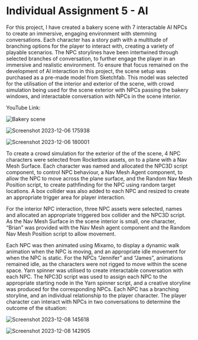 # Individual Assignment 5 - AI 

For this project, I have created a bakery scene with 7 interactable AI NPCs to create an immersive, engaging environment with stemming conversations. Each character has a story path with a multitude of branching options for the player to interact with, creating a variety of playable scenarios. The NPC storylines have been intertwined through selected branches of conversation, to further engage the player in an immersive and realistic environment. 
To ensure that focus remained on the development of AI interaction in this project, the scene setup was purchased as a pre-made model from Sketchfab. This model was selected for the utilisation of the interior and exterior of the scene, with crowd simulation being used for the scene exterior with NPCs passing the bakery windows, and interactable conversation with NPCs in the scene interior. 

YouTube Link: 

![Bakery scene](https://github.com/ArberryAmelia/AI-Assignment/assets/99979427/18f348bb-6154-421b-a952-f4d6bb06b782)

![Screenshot 2023-12-06 175938](https://github.com/ArberryAmelia/AI-Assignment/assets/99979427/7d98f3a9-cc3a-4944-b5ac-59c7c57ed6b4)

![Screenshot 2023-12-06 180001](https://github.com/ArberryAmelia/AI-Assignment/assets/99979427/48ecbbbb-636f-4041-9c70-68915cdb4a24)

To create a crowd simulation for the exterior of the of the scene, 4 NPC characters were selected from Rocketbox assets, on to a plane with a Nav Mesh Surface. Each character was named and allocated the NPC3D script component, to control NPC behaviour, a Nav Mesh Agent component, to allow the NPC to move across the plane surface, and the Random Nav Mesh Position script, to create pathfinding for the NPC using random target locations. A box collider was also added to each NPC and resized to create an appropriate trigger area for player interaction.


For the interior NPC interaction, three NPC assets were selected, names and allocated an appropriate triggered box collider and the NPC3D script. As the Nav Mesh Surface in the scene interior is small, one character, “Brian” was provided with the Nav Mesh agent component and the Random Nav Mesh Position script to allow movement. 

Each NPC was then animated using Mixamo, to display a dynamic walk animation when the NPC is moving, and an appropriate idle movement for when the NPC is static. For the NPCs “Jennifer” and “James”, animations remained idle, as the characters were not rigged to move within the scene space. 
Yarn spinner was utilised to create interactable conversation with each NPC. The NPC3D script was used to assign each NPC to the appropriate starting node in the Yarn spinner script, and a creative storyline was produced for the corresponding NPCs. Each NPC has a branching storyline, and an individual relationship to the player character. The player character can interact with NPCs in two conversations to determine the outcome of the situation:

![Screenshot 2023-12-08 145618](https://github.com/ArberryAmelia/AI-Assignment/assets/99979427/a19477ad-400e-48ef-8773-4e1e8a8d2b3c)

![Screenshot 2023-12-08 142905](https://github.com/ArberryAmelia/AI-Assignment/assets/99979427/fc7e340e-ab48-4165-b0a7-18e9d87ff9e1)

